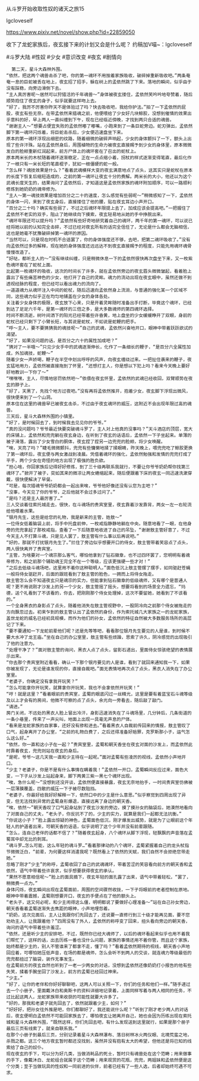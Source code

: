 从斗罗开始收取性奴的诸天之旅15

lgcloveself

https://www.pixiv.net/novel/show.php?id=22859050

收下了龙蛇家族后，夜玄接下来的计划又会是什么呢？
约稿加V喵~：lgcloveself

#斗罗大陆
#性奴
#少女
#意识改变
#夜玄
#剧情向


      第二天，星斗大森林外围。
    “依然，把这两个魂兽击杀了吧，你的第一魂环不用按着家族吸收，破碎掉重新吸收吧。”两条奄奄一息的巨蛇被丢在地上，夜玄招了招手，躲在树上的孟依然跳了下来。落地的瞬间，似乎由于没有踩稳，向旁边滑倒下去。
    “主人真厉害呢～居然可以狩猎活的千年魂兽～”身体被夜玄搂住，孟依然笑吟吟地夸赞着，随后顺势抱住了夜玄的身子，似乎就要这样吻上去。
    “好了，我厉不厉害你昨天不是体验过了吗？快去吸收吧，我给你护法。”拍了一下孟依然的屁股，夜玄有些无奈。在带孟依然来猎魂之前，他便喂给了少女好几块鲸胶，没想到催情的效果出乎意料的好，早上两人一直纠缠到下午，现在已经临近傍晚，才找到两只合适的魂兽。
    “谢谢主人～”想要占便宜失败的孟依然嘟了嘟嘴，小跑来到了一条巨蛇旁边。蛇刃弹出，孟依然脚下第一魂环闪烁着，将巨蛇击杀后，少女便迅速盘坐下来。
    原本的第一魂环浮现出细密的纹路，随着细微的破碎声响起，少女的身体颤抖了一下，额头上出现了些许汗珠。站在孟依然身后，周围植物的生命力被夜玄直接赐予到少女的身体里，原本微微发白的脸颊重新红润起来，前方尸体上的魂环套在了召出的蛇杖上。
    原本两米长的木杖随着魂环逐渐稳定，正在一点点缩小着，拐杖的样式逐渐变得笔直，最后化作了一根只有一米长短的笔直棍子，犹如一根僵硬的蛇一般。
    “怎么样？魂技效果是什么？”看着武魂模样大变的夜玄满意地点了点头，这其实只是蛇杖在原本的长度下恢复后缩短造成的，之前的第一魂环让夜玄十分的费解。两米长的大小，他还以为这个武魂长度天生的，结果询问了孟依然后，才知道这是孟依然家族的魂环附加顺序，可以一路顺利修炼到她奶奶的魂帝修为。
    “主人～第一魂技效果是增加百分之二十的速度，怎么感觉有些弱呢～”稍微感知了一下，孟依然的身体一闪，来到了夜玄身后，直接搂住了他的腰，贴在夜玄耳边小声开口。
    “百分之二十吗？确实有些弱了，不过之后魂环年限提上去了，加成应该会提高吧。”一把握住了孟依然不老实的双手，阻止了她继续向下摸索，夜玄轻易地从她的手中挣脱出来。
    “魂环年限还可以提升吗？”孟依然有些好奇地研究着自己的魂环，两千年的第一魂环，可以说已经将她以前的认知完全击碎，不过已经对夜玄所有的话完全信任了，无论是什么都会无脑相信，这也是她毫不犹豫破碎掉第一魂环的原因。
    “当然可以，只是现在时机不合适罢了，你的身体强度还不够，去吧，把第二魂环吸收了。”没有向孟依然过多的解释，现在她的身体强度还远远达不到夜玄直接赐予的程度，只能先用魂环魂骨慢慢改造了。
    “好哒，都听主人的～”没有继续纠缠，只是稍微休息一下的孟依然很快再次盘坐下来，又一枚紫色魂环套在了蛇杖上面。
    比起第一枚魂环的吸收，这次的时间长了许多，就在孟依然旁边的夜玄眉头微微皱起，看着脸上露出了有些痛苦神色的少女，他打开了自己的灵眸。魂力的流动出现在夜玄眼中，虽然还做不到透视经脉的程度，但已经可以看出魂力的流向了。
    一道道魂力从魂环注入中间的蛇杖，随后迅速向孟依然身上流淌，与普通的强化某一个区域不同，这些魂力似乎正在均匀地铺盖在少女的身体各处。
    关注着少女身体的极限，夜玄放下心来，只是开着灵眸随时准备出手打断，毕竟这个魂环，已经到达了足足六千年，是第一魂环的三倍之多，是大多数魂师的第四魂环选择。
    时间不断流逝，树叶间洒下的阳光已经带着些许昏黄，地上盘坐的少女缓缓睁开了双眼，身前的蛇杖已经只剩下了小臂长短，与其说是蛇杖，不如说是蛇鞭的把手。
    “呼～主人，要不要猜猜我的魂技呢～”自己的武魂，孟依然兴奋地开口，眼神中带着跃跃欲试的渴望。
    “好了，如果没问题的话，是百分之六十的属性加成吧？”
    “猜对了一半哦～”只见少女手中的武魂逐渐伸长，化作了一条细长的鞭子，“是百分六全属性加成，外加魂技，蛇鞭～”
    随着少女一声娇喝，鞭子在半空中划出呼呼的风声，向夜玄缠绕过来。一把扯住袭来的鞭子，夜玄猛地用力，孟依然被直接拖到了怀里，“还想打主人，你是想以下犯上吗？看来今天晚上要好好地教训一下你了～”
    “嘿嘿嘿，主人，尽情地惩罚依然吧～”依偎在夜玄怀里，孟依然的武魂已经收回，双臂顺势在夜玄的脖子上。
    “好了，天黑了，先找个地方过夜吧。”没有再将孟依然推开，抱着少女，夜玄脚下浮现出微风，很快便来到了一个山洞。
    原本住在这里的魂兽早已被夜玄击杀，不过由于夜玄魂环的威压，这附近不会出现年限过高的魂兽。
    三天后，星斗大森林外围的小镇里。
    “好了，是时候回去了，到时候我去见见你的爷爷。”
    “真的没问题吗？爷爷最近快要突破魂斗罗了，主人对上他真的没事吗？”天斗酒店的顶层，宽大的床铺上，孟依然和兜兜躺在夜玄身边，在听到了夜玄的话语后，孟依然一下子坐起来。单薄的被子滑落，露出了少女雪白的胴体，夜玄捏了捏另一边兜兜的脸颊，将少女唤醒。
    “唉，天亮了吗？”睫毛微微颤抖，兜兜有些慵懒地揉了揉眼睛，昨天晚上，喂兜兜吃了鲸胶更换了第一魂环后，夜玄便与两女激战到凌晨。凭借着魂环的强化，孟依然勉强和发情的兜兜打成了平手，两个少女在奇怪的地方出现了极强的胜负欲。
    “担心啥，你回家族后记得好好修炼，到了三十级再联系我就行，不要让你爷爷奶奶帮你找第三魂环了。”掀开了被子，突如其来的微凉让两女蜷缩起来，随后便跟着下床的夜玄一同迅速洗漱穿戴，很快便解决了早餐。
    “可是，每次猎魂爷爷奶奶都会一起出来唉，爷爷他好像还没有认您为主吧？”
    “没事，今天见了你的爷爷，之后他就不会过多过问了。”
    “是吗？还是主人最厉害了…”
    三人交谈着往索托城走去，很快，在斗魂场的贵宾室里，夜玄靠着沙发靠背，两女一左一右轮流给他喂着水果。
    “银月先生，这些是给您的礼物，我是新来的主管，姓敖～”
    一位侍女低着脑袋上前，将手中托盘前伸，一枚戒指静静地躺在中央。随意地看了一眼，在他身旁的兜兜拿起了那枚戒指，查看了一下后随意地收进了自己的吊坠，“谢谢敖主管好意了，不过今天主人不打算斗魂，只是见人罢了，敖主管有什么事以后再说吧。”
    “好的，那就不打扰银月先生了。”拦住了旁边似乎想要开口的侍女，敖主管带着笑容点了点头，两人很快离开了贵宾室。
    “主管，为啥要对一个魂宗那么客气，哪怕他拿到了钻石徽章，也不过四环罢了，您明明有着魂帝修为，和之前那个辅助魂王完全不在一个等级，应该更强硬一些才对！”
    “之后去低级斗魂场吧，这里用不着你这种聪明人。”面色低沉上敖主管摆了摆手，如同驱赶苍蝇一般将侍女驱赶开，后面的跟班看到了敖主管的脸色，一拥而上将侍女拖走。
    敖主管怎么会不知道夜玄只是魂宗的实力，但能拿到钻石徽章的低级魂师，又有哪个是普通人呢？更不用说刚才沙发上的另一个少女，敖主管摇了摇头，想要将看到的场景全力遗忘，“玛德，送个礼看到了不该看的，你去，把刚刚那个侍女处理掉，这次不要留她，她看到了不该看的。”
    一个全身黑衣的身影点了点头，随着他消失在敖主管视野中，一股阴冷向之前那个侍女被拖走的方向飘忽过去。初来乍到的敖主管认出了孟依然的身份，作为索托城几大家族之一的龙蛇家族，盖世龙蛇的威名已经初具规模，而作为他们的孙女，孟依然的特征自然被大多数服务场所的高层记了下来。
    “要不要通知一下龙蛇前辈他们呢？还是先等等吧，看看那位银月先生要见的人是谁，到时候不要大水冲了龙王庙。”坐在自己的办公室里，敖主管有些烦躁，思索了许久，阴冷感觉的出现吸引了他的注意力。
    “处理干净了？”面对敖主管的询问，黑衣人点了点头，留影石递出，里面侍女惊骇绝望的表情展示出来。
    “你去那个贵宾室附近看看，确认一下那个银月要见的人是谁，看到了就回来通知我一下，如果你被发现了，无论是谁发现的你，直接自裁吧。”面无表情地再次点了点头，黑衣人消失在了办公室里。
    “老婆子，你确定没有拿我开玩笑？”
    “怎么可能拿你开玩笑，就算拿你开玩笑，我也不会拿依然开玩笑！”
    “哼！就是这里？”看着眼前的贵宾室，孟蜀的眼底闪过一丝精光，这里是要有着蓝宝石斗魂等级及以上才会有的房间，他微不可察的点了点头，余光向一旁看去，随后敲了敲门。
    “请进。”
    房门关闭，不远处的黑衣人脸上冒出冷汗，身影迅速消失在了斗魂场里，几分钟后，几条街道的一条小巷里，传来了一声尖叫，地面上出现一具毫无声息的尸体。
    “看来是龙蛇家族的自家事，还好没有掺和进去。”看着黑衣人自裁前传回来的情报，敖主管叹了口气，起身离开了办公室，“之前的礼物白费了，之后还得准备好赔罪，克罗斯那小子，运气怎么这么好…”
    “依然，你一直和这小子在一起？”贵宾室里，孟蜀和朝天香坐在夜玄对面的沙发上，而孟依然此时靠着夜玄，兜兜则站在夜玄的身后。
    “是呢，爷爷～这几天我一直和少主待在一起呢。”面对孟蜀有些凌厉的视线，孟依然小声地开口。
    “少主？老婆子，你是不是有什么事情在瞒着我！”孟依然一开口，孟蜀瞬间反应过来，面色大变，一下子从沙发上站起身来，脚下两黄三紫一黑七个魂环出现。
    “唉，急什么呢～”没想到还没开谈，孟依然便直接暴露，夜玄无奈地抬手，一时间贵宾室仿佛被一层薄膜覆盖，四散的威压一下子被尽数阻挡。
    “老婆子，你最好给我好好解释一下，依然口中的少主是什么意思。”似乎察觉到四周出现了异变，但无法找到异常的孟蜀身形爆退，直接远离了身边的朝天香。
    “唉，依然～”朝天香叹了口气起身站到了夜玄沙发的旁边，摸了摸孙女的脑袋后，她漠然地看向了对面自己的丈夫，“老头子，你反抗不了的，少主的实力，就算是我们一起都无法抗衡。”
    “你说这小子？”脸上露出惊疑的神色，孟蜀面色低沉，刚才爆发出威势，就是为了让眼前这个年轻人的护道者出来，可朝天香的话语，似乎说明了这个少年并没有前辈跟随。
    “怎么，连自己老伴的话都不信了？”随着夜玄起身，八个魂环从脚下浮现，轻飘飘的声音落在孟蜀耳中却无比的刺耳。
    “魂斗罗…怎么可能，这么年轻的魂斗罗…”看着那律动的八个魂环，孟蜀紧握着自己的龙头杖指节微微泛白，“前辈，为何要这样消遣我呢？既然看上了依然的天赋，我们自然不会拒绝您带走她。”
    忽略了刚才“少主”的称呼，孟蜀收回了自己的武魂魂环，带着苦涩的笑容看向前方的朝天香和孟依然，语气中带着些许哀求，似乎想要获得夜玄的承认。
    “果然不愿意相信呢～”脸上的面具摘下，夜玄年轻的面孔露了出来，语气中带着轻松，“罢了，稍微费一点力。”
    身体闪烁，夜玄瞬间出现在孟蜀面前，周围的空间骤然收拢，一下子将眼前的老者控制在原地。眼神中带着震撼，孟蜀刚想要开口，夜玄的手便点在了他的额头上。
    “老头子，这又何必呢，和少主闹得这么僵，明明都说了要做好心理准备～”站在自己孙女旁边，朝天香看着孟蜀逐渐失去焦距的眼神，小声地埋怨着。
    “奶奶，这次见面后，主人让我跟你们先回去了，还说要一直修行到三十级才能再见面，要不您劝劝主人，让我跟着他？”四周没有了外人，孟依然的称呼变了回来，扭头看向旁边的朝天香，询问的语气中带着些许羞涩。
    “依然，还是听少主的安排吧，不过，既然你已经大魂师了，以后的魂环看起来似乎也用不着我们帮忙了，这样的话，出去历练一番也没什么问题，家族的事情还用不着你管，而且这个家族，始终都是少主的，别人不管谁来了都拿不走，懂了吗？”看着孟依然期待的视线，朝天香小声地回应着，可哪怕她压低声音，在场的都是魂师，怎么会听不到两人的交谈，就连魂力等级最低的兜兜都扭过了脑袋，装作无事发生。
    在孟蜀前方的夜玄自然也听到了一老一少两女的对话，没想到孟依然还像奶奶打小报告的他有些失笑，揉着手腕坐回了沙发上，前方的孟蜀已经回过神来。
    “少主。”
    “好了，让你的老伴和你好好聊聊吧，这两人可以关照一下，你们的任务和他们一样。”随手递过去一个小册子，里面戴沐白和奥斯卡的资料详细地记录着，上面同样写着与两人相同的任务，不过比起这两人，龙蛇家族带来收获的可能性就要大许多了。
    “好的，那我和老婆子就先回去了，依然就跟着少主，如何？”
    “好好好，把孙女往外推是吧，你们都聊好了，我还能说什么呢？”听到了刚才老少两人的对话后，夜玄便明白孟依然不可能回家族去了，哪怕夜玄让她离开自己，她也会因为历练出现在索托城和星斗大森林外围，“既然这样，你们先回去吧，有什么发现送到这里就行，如果是那个册子最后三页有线索了，就亲自联系我。”
    在那个小册子到最后三页，分别记录着星斗大森林瀑布、落日树林冰火两仪眼、北境荒蛮之地，杀戮之都。这三个地方夜玄暂时都还没找到，虽然并没有抱有太大的希望，但他还是将已知的线索给了自己的奴仆。
    现在夜玄的手下，可以分为好几类，当做消耗品的死士，暂时只有魂兽处在这个范畴；用来做事的手下，像戴沐白、龙蛇组合就属于这个范畴；用来观赏的花瓶，兜兜，两姐妹和孟依然便是这个分类；至于当做玩具的性奴和一同前进的伙伴，前者已经有了一些人选，后者却始终可遇不可求。
    
